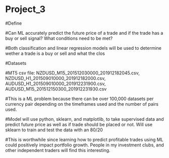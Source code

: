 # Project_3

#Define

#Can ML accurately predict the future price of a trade and if the trade has a buy or sell signal?  What conditions need to be met?

#Both classification and linear regression models will be used to determine wether a trade is a buy or sell and what the clos

#Datasets

#MT5 csv file: NZDUSD_M15_201512030000_201912182045.csv, NZDUSD_H1_201509010000_201912182000.csv, AUDUSD_H1_201509010000_201912231900.csv, AUDUSD_M15_201512150300_201912231930.csv

#This is a ML problem because there can be over 100,000 datasets per currency pair depending on the timeframes used and the number of pairs used.  

#Model will use python, sklearn, and matplotlib, to take supervised data and predict future price as well as if trade should be placed or not. Will use sklearn to train and test the data with an 80/20

#This is worthwhile since learning how to predict profitable trades using ML could positively impact portfolio growth. People in my investment clubs, and other independent traders will find this interesting. 
